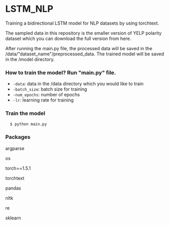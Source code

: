 # LSTM_NLP

Training a bidirectional LSTM model for NLP datasets by using torchtext.

The sampled data in this repository is the smaller version of YELP polarity dataset which you can download the full version from here.

After running the main.py file, the processed data will be saved in the /data/"dataset_name"/preprocessed_data.
The trained model will be saved in the /model directory.


### How to train the model? Run "main.py" file.

* ```-data```: data in the /data directory which you would like to train
* ```-batch_size```: batch size for training
* ```-num_epochs```:  number of epochs
* ```-lr```: learning rate for training

### Train the model

```bash
  $ python main.py 
```

### Packages

argparse

os

torch==1.5.1

torchtext

pandas

nltk

re

sklearn





